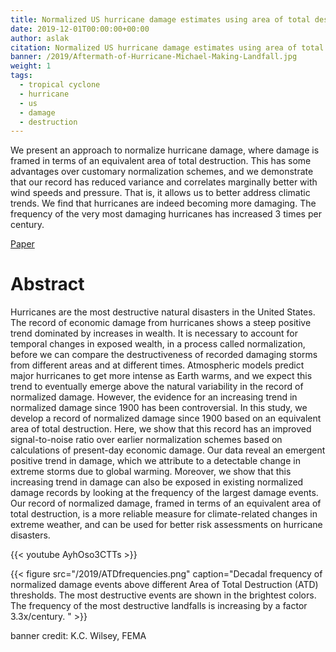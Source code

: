 ```yaml
---
title: Normalized US hurricane damage estimates using area of total destruction, 1900−2018
date: 2019-12-01T00:00:00+00:00
author: aslak
citation: Normalized US hurricane damage estimates using area of total destruction, 1900−2018, Aslak Grinsted, Peter Ditlevsen and Jens Hesselbjerg Christensen, Proceedings of the National Academy of Sciences. doi:10.1073/pnas.1912277116 
banner: /2019/Aftermath-of-Hurricane-Michael-Making-Landfall.jpg
weight: 1
tags:
  - tropical cyclone
  - hurricane
  - us
  - damage
  - destruction
---
```

We present an approach to normalize hurricane damage, where damage is framed in terms of an equivalent area of total destruction. This has some advantages over customary normalization schemes, and we demonstrate that our record has reduced variance and correlates marginally better with wind speeds and pressure. That is, it allows us to better address climatic trends. We find that hurricanes are indeed becoming more damaging. The frequency of the very most damaging hurricanes has increased 3 times per century.

<!--more-->
[Paper](https://doi.org/10.1073/pnas.1912277116)

# Abstract
Hurricanes are the most destructive natural disasters in the United States. The record of economic damage from hurricanes shows a steep positive trend dominated by increases in wealth. It is necessary to account for temporal changes in exposed wealth, in a process called normalization, before we can compare the destructiveness of recorded damaging storms from different areas and at different times. Atmospheric models predict major hurricanes to get more intense as Earth warms, and we expect this trend to eventually emerge above the natural variability in the record of normalized damage. However, the evidence for an increasing trend in normalized damage since 1900 has been controversial. In this study, we develop a record of normalized damage since 1900 based on an equivalent area of total destruction. Here, we show that this record has an improved signal-to-noise ratio over earlier normalization schemes based on calculations of present-day economic damage. Our data reveal an emergent positive trend in damage, which we attribute to a detectable change in extreme storms due to global warming. Moreover, we show that this increasing trend in damage can also be exposed in existing normalized damage records by looking at the frequency of the largest damage events. Our record of normalized damage, framed in terms of an equivalent area of total destruction, is a more reliable measure for climate-related changes in extreme weather, and can be used for better risk assessments on hurricane disasters.

{{< youtube AyhOso3CTTs >}}

{{< figure src="/2019/ATDfrequencies.png" caption="Decadal frequency of normalized damage events above different Area of Total Destruction (ATD) thresholds. The most destructive events are shown in the brightest colors. The frequency of the most destructive landfalls is increasing by a factor 3.3x/century. " >}}




banner credit: K.C. Wilsey, FEMA